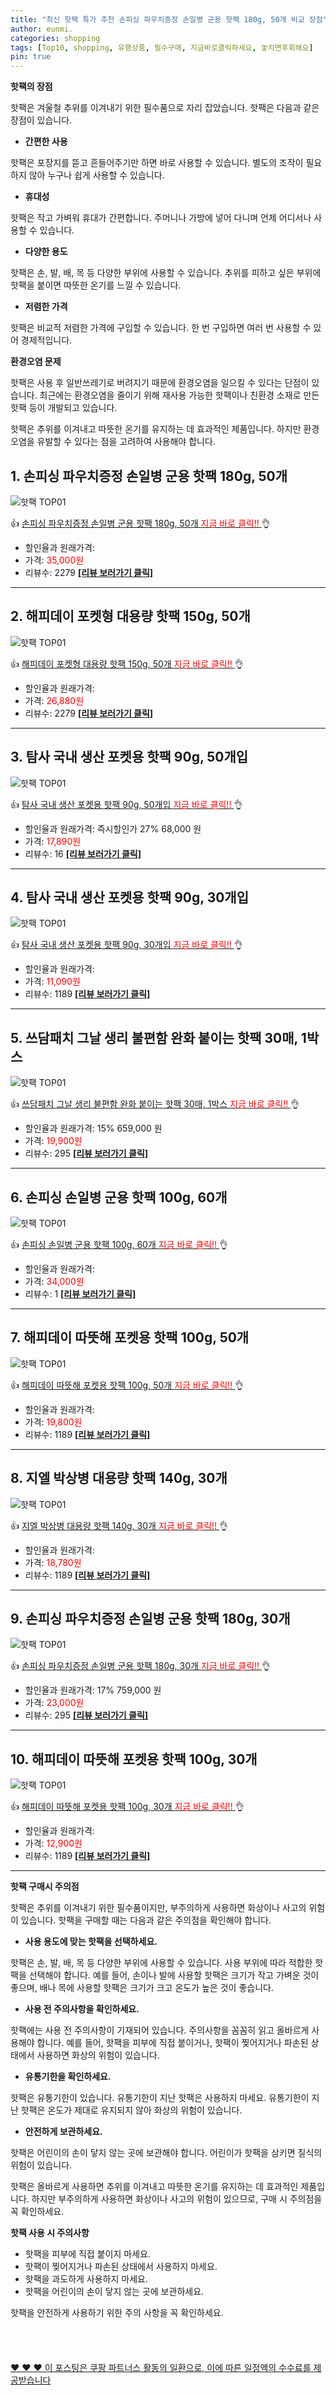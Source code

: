 ```yaml
---
title: "최신 핫팩 특가 추천 손피싱 파우치증정 손일병 군용 핫팩 180g, 50개 비교 장점"
author: eunmi.
categories: shopping
tags: [Top10, shopping, 유행상품, 필수구매, 지금바로클릭하세요, 놓치면후회해요]
pin: true
---
```

**핫팩의 장점**

핫팩은 겨울철 추위를 이겨내기 위한 필수품으로 자리 잡았습니다. 핫팩은 다음과 같은 장점이 있습니다.

* **간편한 사용**

핫팩은 포장지를 뜯고 흔들어주기만 하면 바로 사용할 수 있습니다. 별도의 조작이 필요하지 않아 누구나 쉽게 사용할 수 있습니다.

* **휴대성**

핫팩은 작고 가벼워 휴대가 간편합니다. 주머니나 가방에 넣어 다니며 언제 어디서나 사용할 수 있습니다.

* **다양한 용도**

핫팩은 손, 발, 배, 목 등 다양한 부위에 사용할 수 있습니다. 추위를 피하고 싶은 부위에 핫팩을 붙이면 따뜻한 온기를 느낄 수 있습니다.

* **저렴한 가격**

핫팩은 비교적 저렴한 가격에 구입할 수 있습니다. 한 번 구입하면 여러 번 사용할 수 있어 경제적입니다.

**환경오염 문제**

핫팩은 사용 후 일반쓰레기로 버려지기 때문에 환경오염을 일으킬 수 있다는 단점이 있습니다. 최근에는 환경오염을 줄이기 위해 재사용 가능한 핫팩이나 친환경 소재로 만든 핫팩 등이 개발되고 있습니다.

핫팩은 추위를 이겨내고 따뜻한 온기를 유지하는 데 효과적인 제품입니다. 하지만 환경오염을 유발할 수 있다는 점을 고려하여 사용해야 합니다.

   

## 1. 손피싱 파우치증정 손일병 군용 핫팩 180g, 50개

![핫팩 TOP01](https://thumbnail7.coupangcdn.com/thumbnails/remote/230x230ex/image/vendor_inventory/5660/e5d860cb447a4d75874c6a57453a9a441ce36463da5cce6b6f7a07c02861.jpg)


👍 [손피싱 파우치증정 손일병 군용 핫팩 180g, 50개 <font color=red> 지금 바로 클릭!! </font> ](https://link.coupang.com/re/AFFSDP?lptag=AF3617701&subid=GithubCoopas&pageKey=4501290760&traceid=V0-153&itemId=5404156040&vendorItemId=72714917849) 👌 


- 할인율과 원래가격: 
- 가격: <span style='color:red'>35,000원</span>
- 리뷰수: 2279  [**[리뷰 보러가기 클릭]**](https://link.coupang.com/re/AFFSDP?lptag=AF3617701&subid=GithubCoopas&pageKey=4501290760&traceid=V0-153&itemId=5404156040&vendorItemId=72714917849)

---


   

## 2. 해피데이 포켓형 대용량 핫팩 150g, 50개

![핫팩 TOP01](https://thumbnail9.coupangcdn.com/thumbnails/remote/230x230ex/image/retail/images/3671195905113014-cb4e6665-ee52-4421-80f1-876ab4569897.jpg)


👍 [해피데이 포켓형 대용량 핫팩 150g, 50개 <font color=red> 지금 바로 클릭!! </font> ](https://link.coupang.com/re/AFFSDP?lptag=AF3617701&subid=GithubCoopas&pageKey=328625459&traceid=V0-153&itemId=1050872757&vendorItemId=5311391454) 👌 


- 할인율과 원래가격: 
- 가격: <span style='color:red'>26,880원</span>
- 리뷰수: 2279  [**[리뷰 보러가기 클릭]**](https://link.coupang.com/re/AFFSDP?lptag=AF3617701&subid=GithubCoopas&pageKey=328625459&traceid=V0-153&itemId=1050872757&vendorItemId=5311391454)

---


   

## 3. 탐사 국내 생산 포켓용 핫팩 90g, 50개입

![핫팩 TOP01](https://thumbnail10.coupangcdn.com/thumbnails/remote/230x230ex/image/retail/images/350399385501192-32ff6ef2-b61b-43e0-9580-df4480855eb6.jpg)


👍 [탐사 국내 생산 포켓용 핫팩 90g, 50개입 <font color=red> 지금 바로 클릭!! </font> ](https://link.coupang.com/re/AFFSDP?lptag=AF3617701&subid=GithubCoopas&pageKey=319688139&traceid=V0-153&itemId=3986589394&vendorItemId=71970895995) 👌 


- 할인율과 원래가격: 즉시할인가 27%  68,000   원
- 가격: <span style='color:red'>17,890원</span>
- 리뷰수: 16  [**[리뷰 보러가기 클릭]**](https://link.coupang.com/re/AFFSDP?lptag=AF3617701&subid=GithubCoopas&pageKey=319688139&traceid=V0-153&itemId=3986589394&vendorItemId=71970895995)

---


   

## 4. 탐사 국내 생산 포켓용 핫팩 90g, 30개입

![핫팩 TOP01](https://thumbnail9.coupangcdn.com/thumbnails/remote/230x230ex/image/retail/images/14761008202509-1090bc7c-944b-4ece-b81d-1558087e18c4.jpg)


👍 [탐사 국내 생산 포켓용 핫팩 90g, 30개입 <font color=red> 지금 바로 클릭!! </font> ](https://link.coupang.com/re/AFFSDP?lptag=AF3617701&subid=GithubCoopas&pageKey=319688139&traceid=V0-153&itemId=1022563620&vendorItemId=5462981441) 👌 


- 할인율과 원래가격: 
- 가격: <span style='color:red'>11,090원</span>
- 리뷰수: 1189  [**[리뷰 보러가기 클릭]**](https://link.coupang.com/re/AFFSDP?lptag=AF3617701&subid=GithubCoopas&pageKey=319688139&traceid=V0-153&itemId=1022563620&vendorItemId=5462981441)

---


   

## 5. 쓰담패치 그날 생리 불편함 완화 붙이는 핫팩 30매, 1박스

![핫팩 TOP01](https://thumbnail7.coupangcdn.com/thumbnails/remote/230x230ex/image/vendor_inventory/0b53/f45f719814a40fc6ef36fca3cecb10f294a7ad35f984e54bbe8d3c948eda.jpg)


👍 [쓰담패치 그날 생리 불편함 완화 붙이는 핫팩 30매, 1박스 <font color=red> 지금 바로 클릭!! </font> ](https://link.coupang.com/re/AFFSDP?lptag=AF3617701&subid=GithubCoopas&pageKey=7667682749&traceid=V0-153&itemId=20445824233&vendorItemId=74490935279) 👌 


- 할인율과 원래가격: 15%  659,000   원
- 가격: <span style='color:red'>19,900원</span>
- 리뷰수: 295  [**[리뷰 보러가기 클릭]**](https://link.coupang.com/re/AFFSDP?lptag=AF3617701&subid=GithubCoopas&pageKey=7667682749&traceid=V0-153&itemId=20445824233&vendorItemId=74490935279)

---


   

## 6. 손피싱 손일병 군용 핫팩 100g, 60개

![핫팩 TOP01](https://thumbnail6.coupangcdn.com/thumbnails/remote/230x230ex/image/vendor_inventory/2df7/9c2dbc86af6c2928511ca83567986fb453b667a08a307240e70781198bd3.jpg)


👍 [손피싱 손일병 군용 핫팩 100g, 60개 <font color=red> 지금 바로 클릭!! </font> ](https://link.coupang.com/re/AFFSDP?lptag=AF3617701&subid=GithubCoopas&pageKey=7154334323&traceid=V0-153&itemId=5404145619&vendorItemId=5558587506) 👌 


- 할인율과 원래가격: 
- 가격: <span style='color:red'>34,000원</span>
- 리뷰수: 1  [**[리뷰 보러가기 클릭]**](https://link.coupang.com/re/AFFSDP?lptag=AF3617701&subid=GithubCoopas&pageKey=7154334323&traceid=V0-153&itemId=5404145619&vendorItemId=5558587506)

---


   

## 7. 해피데이 따뜻해 포켓용 핫팩 100g, 50개

![핫팩 TOP01](https://thumbnail6.coupangcdn.com/thumbnails/remote/230x230ex/image/retail/images/1064387656359869-3d0d5dee-979a-4942-b9c3-a782971a5c10.jpg)


👍 [해피데이 따뜻해 포켓용 핫팩 100g, 50개 <font color=red> 지금 바로 클릭!! </font> ](https://link.coupang.com/re/AFFSDP?lptag=AF3617701&subid=GithubCoopas&pageKey=9556522&traceid=V0-153&itemId=394154339&vendorItemId=5311391978) 👌 


- 할인율과 원래가격: 
- 가격: <span style='color:red'>19,800원</span>
- 리뷰수: 1189  [**[리뷰 보러가기 클릭]**](https://link.coupang.com/re/AFFSDP?lptag=AF3617701&subid=GithubCoopas&pageKey=9556522&traceid=V0-153&itemId=394154339&vendorItemId=5311391978)

---


   

## 8. 지엘 박상병 대용량 핫팩 140g, 30개

![핫팩 TOP01](https://thumbnail6.coupangcdn.com/thumbnails/remote/230x230ex/image/retail/images/8401119829096180-cef0800f-e1ad-4f4f-a9ad-af6b74afb2ce.jpg)


👍 [지엘 박상병 대용량 핫팩 140g, 30개 <font color=red> 지금 바로 클릭!! </font> ](https://link.coupang.com/re/AFFSDP?lptag=AF3617701&subid=GithubCoopas&pageKey=7148841288&traceid=V0-153&itemId=17968676100&vendorItemId=5286583689) 👌 


- 할인율과 원래가격: 
- 가격: <span style='color:red'>18,780원</span>
- 리뷰수: 1189  [**[리뷰 보러가기 클릭]**](https://link.coupang.com/re/AFFSDP?lptag=AF3617701&subid=GithubCoopas&pageKey=7148841288&traceid=V0-153&itemId=17968676100&vendorItemId=5286583689)

---


   

## 9. 손피싱 파우치증정 손일병 군용 핫팩 180g, 30개

![핫팩 TOP01](https://thumbnail6.coupangcdn.com/thumbnails/remote/230x230ex/image/vendor_inventory/3420/d46bd8d52809e94ec9feb3529461c6fef68e45f1782e82624aab49574dfe.png)


👍 [손피싱 파우치증정 손일병 군용 핫팩 180g, 30개 <font color=red> 지금 바로 클릭!! </font> ](https://link.coupang.com/re/AFFSDP?lptag=AF3617701&subid=GithubCoopas&pageKey=4501290760&traceid=V0-153&itemId=20357436540&vendorItemId=87240476137) 👌 


- 할인율과 원래가격: 17%  759,000   원
- 가격: <span style='color:red'>23,000원</span>
- 리뷰수: 295  [**[리뷰 보러가기 클릭]**](https://link.coupang.com/re/AFFSDP?lptag=AF3617701&subid=GithubCoopas&pageKey=4501290760&traceid=V0-153&itemId=20357436540&vendorItemId=87240476137)

---


   

## 10. 해피데이 따뜻해 포켓용 핫팩 100g, 30개

![핫팩 TOP01](https://thumbnail8.coupangcdn.com/thumbnails/remote/230x230ex/image/retail/images/3331439750320665-9af32f35-6fcd-46e0-a818-eb687166efbf.jpg)


👍 [해피데이 따뜻해 포켓용 핫팩 100g, 30개 <font color=red> 지금 바로 클릭!! </font> ](https://link.coupang.com/re/AFFSDP?lptag=AF3617701&subid=GithubCoopas&pageKey=9556522&traceid=V0-153&itemId=42069715&vendorItemId=3055099843) 👌 


- 할인율과 원래가격: 
- 가격: <span style='color:red'>12,900원</span>
- 리뷰수: 1189  [**[리뷰 보러가기 클릭]**](https://link.coupang.com/re/AFFSDP?lptag=AF3617701&subid=GithubCoopas&pageKey=9556522&traceid=V0-153&itemId=42069715&vendorItemId=3055099843)

---
**핫팩 구매시 주의점**

핫팩은 추위를 이겨내기 위한 필수품이지만, 부주의하게 사용하면 화상이나 사고의 위험이 있습니다. 핫팩을 구매할 때는 다음과 같은 주의점을 확인해야 합니다.

* **사용 용도에 맞는 핫팩을 선택하세요.**

핫팩은 손, 발, 배, 목 등 다양한 부위에 사용할 수 있습니다. 사용 부위에 따라 적합한 핫팩을 선택해야 합니다. 예를 들어, 손이나 발에 사용할 핫팩은 크기가 작고 가벼운 것이 좋으며, 배나 목에 사용할 핫팩은 크기가 크고 온도가 높은 것이 좋습니다.

* **사용 전 주의사항을 확인하세요.**

핫팩에는 사용 전 주의사항이 기재되어 있습니다. 주의사항을 꼼꼼히 읽고 올바르게 사용해야 합니다. 예를 들어, 핫팩을 피부에 직접 붙이거나, 핫팩이 찢어지거나 파손된 상태에서 사용하면 화상의 위험이 있습니다.

* **유통기한을 확인하세요.**

핫팩은 유통기한이 있습니다. 유통기한이 지난 핫팩은 사용하지 마세요. 유통기한이 지난 핫팩은 온도가 제대로 유지되지 않아 화상의 위험이 있습니다.

* **안전하게 보관하세요.**

핫팩은 어린이의 손이 닿지 않는 곳에 보관해야 합니다. 어린이가 핫팩을 삼키면 질식의 위험이 있습니다.

핫팩은 올바르게 사용하면 추위를 이겨내고 따뜻한 온기를 유지하는 데 효과적인 제품입니다. 하지만 부주의하게 사용하면 화상이나 사고의 위험이 있으므로, 구매 시 주의점을 꼭 확인하세요.

**핫팩 사용 시 주의사항**

* 핫팩을 피부에 직접 붙이지 마세요.
* 핫팩이 찢어지거나 파손된 상태에서 사용하지 마세요.
* 핫팩을 과도하게 사용하지 마세요.
* 핫팩을 어린이의 손이 닿지 않는 곳에 보관하세요.

핫팩을 안전하게 사용하기 위한 주의 사항을 꼭 확인하세요.<br><br><br><br><br> [ ❤ ❤ ❤ 이 포스팅은 쿠팡 파트너스 활동의 일환으로, 이에 따른 일정액의 수수료를 제공받습니다](https://link.coupang.com/a/bcEFyh)